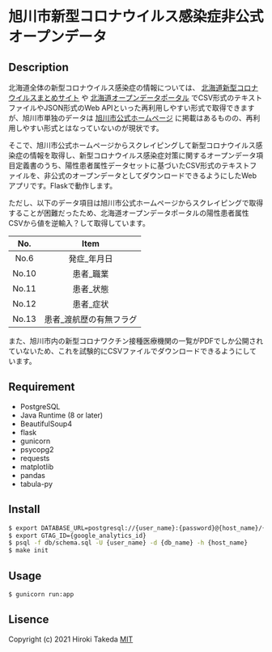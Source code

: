 # 旭川市新型コロナウイルス感染症非公式オープンデータ

## Description

北海道全体の新型コロナウイルス感染症の情報については、 [北海道新型コロナウイルスまとめサイト](https://stopcovid19.hokkaido.dev/) や [北海道オープンデータポータル](https://www.harp.lg.jp/opendata/) でCSV形式のテキストファイルやJSON形式のWeb APIといった再利用しやすい形式で取得できますが、旭川市単独のデータは [旭川市公式ホームページ](https://www.city.asahikawa.hokkaido.jp/kurashi/135/136/150/d068529.html) に掲載はあるものの、再利用しやすい形式とはなっていないのが現状です。

そこで、旭川市公式ホームページからスクレイピングして新型コロナウイルス感染症の情報を取得し、新型コロナウイルス感染症対策に関するオープンデータ項目定義書のうち、陽性患者属性データセットに基づいたCSV形式のテキストファイルを、非公式のオープンデータとしてダウンロードできるようにしたWebアプリです。Flaskで動作します。

ただし、以下のデータ項目は旭川市公式ホームページからスクレイピングで取得することが困難だったため、北海道オープンデータポータルの陽性患者属性CSVから値を逆輸入？して取得しています。

| No.   | Item                    |
|:-----:|:-----------------------:|
| No.6  | 発症_年月日             |
| No.10 | 患者_職業               |
| No.11 | 患者_状態               |
| No.12 | 患者_症状               |
| No.13 | 患者_渡航歴の有無フラグ |

また、旭川市内の新型コロナワクチン接種医療機関の一覧がPDFでしか公開されていないため、これを試験的にCSVファイルでダウンロードできるようにしています。

## Requirement

- PostgreSQL
- Java Runtime (8 or later)
- BeautifulSoup4
- flask
- gunicorn
- psycopg2
- requests
- matplotlib
- pandas
- tabula-py

## Install

```bash
$ export DATABASE_URL=postgresql://{user_name}:{password}@{host_name}/{db_name}
$ export GTAG_ID={google_analytics_id}
$ psql -f db/schema.sql -U {user_name} -d {db_name} -h {host_name}
$ make init
```

## Usage

```bash
$ gunicorn run:app
```

## Lisence

Copyright (c) 2021 Hiroki Takeda
[MIT](http://opensource.org/licenses/mit-license.php)
